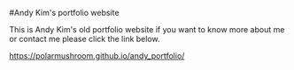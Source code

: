 #Andy Kim's portfolio website

This is Andy Kim's old portfolio website if you want to know more about me or contact me please click the link below.

https://polarmushroom.github.io/andy_portfolio/
